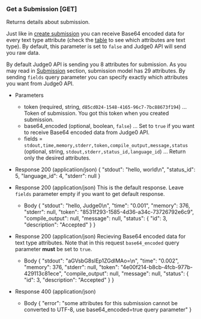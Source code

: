 ### Get a Submission [GET]
Returns details about submission.

Just like in [create submission](/#submission-submission-post) you can receive Base64 encoded data for every
text type attribute (check the [table](#submission-submission) to see which attributes are text type).
By default, this parameter is set to `false` and Judge0 API will send you raw data.

By default Judge0 API is sending you 8 attributes for submission. As you may read in [Submission](#submission-submission)
section, submission model has 29 attributes. By sending `fields` query parameter you can specify exactly which attributes
you want from Judge0 API.

+ Parameters
    + token (required, string, `d85cd024-1548-4165-96c7-7bc88673f194`) ... Token of submission. You got this token when you created submission.
    + base64_encoded (optional, boolean, `false`) ... Set to `true` if you want to receive Base64 encoded data from Judge0 API.
    + fields = `stdout,time,memory,stderr,token,compile_output,message,status` (optional, string, `stdout,stderr,status_id,language_id`) ... Return only the desired attributes.

+ Response 200 (applicatiion/json)
    {
        "stdout": "hello, world\n",
        "status_id": 5,
        "language_id": 4,
        "stderr": null
    }

+ Response 200 (application/json)
    This is the default response. Leave `fields` parameter empty if you want to get default response.
    + Body
        {
            "stdout": "hello, Judge0\n",
            "time": "0.001",
            "memory": 376,
            "stderr": null,
            "token": "8531f293-1585-4d36-a34c-73726792e6c9",
            "compile_output": null,
            "message": null,
            "status": {
                "id": 3,
                "description": "Accepted"
            }
        }

+ Response 200 (application/json)
    Recieving Base64 encoded data for text type attributes. Note that in this request `base64_encoded` query parameter **must** be
    set to `true`.
    + Body
        {
            "stdout": "aGVsbG8sIEp1ZGdlMAo=\n",
            "time": "0.002",
            "memory": 376,
            "stderr": null,
            "token": "4e00f214-b8cb-4fcb-977b-429113c81ece",
            "compile_output": null,
            "message": null,
            "status": {
                "id": 3,
                "description": "Accepted"
            }
        }

+ Response 400 (application/json)
    + Body
        {
            "error": "some attributes for this submission cannot be converted to UTF-8, use base64_encoded=true query parameter"
        }

<!-- include(../_unauthenticated.md) -->
